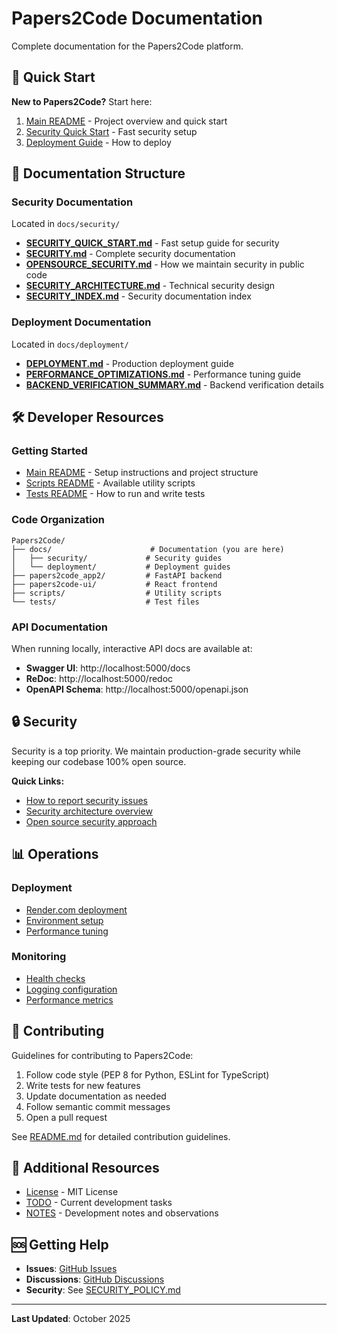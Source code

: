 # Papers2Code Documentation

Complete documentation for the Papers2Code platform.

## 🚀 Quick Start

**New to Papers2Code?** Start here:
1. [Main README](../README.md) - Project overview and quick start
2. [Security Quick Start](security/SECURITY_QUICK_START.md) - Fast security setup
3. [Deployment Guide](deployment/DEPLOYMENT.md) - How to deploy

## 📖 Documentation Structure

### Security Documentation
Located in `docs/security/`
- **[SECURITY_QUICK_START.md](security/SECURITY_QUICK_START.md)** - Fast setup guide for security
- **[SECURITY.md](security/SECURITY.md)** - Complete security documentation
- **[OPENSOURCE_SECURITY.md](security/OPENSOURCE_SECURITY.md)** - How we maintain security in public code
- **[SECURITY_ARCHITECTURE.md](security/SECURITY_ARCHITECTURE.md)** - Technical security design
- **[SECURITY_INDEX.md](security/SECURITY_INDEX.md)** - Security documentation index

### Deployment Documentation
Located in `docs/deployment/`
- **[DEPLOYMENT.md](deployment/DEPLOYMENT.md)** - Production deployment guide
- **[PERFORMANCE_OPTIMIZATIONS.md](deployment/PERFORMANCE_OPTIMIZATIONS.md)** - Performance tuning guide
- **[BACKEND_VERIFICATION_SUMMARY.md](deployment/BACKEND_VERIFICATION_SUMMARY.md)** - Backend verification details

## 🛠️ Developer Resources

### Getting Started
- [Main README](../README.md) - Setup instructions and project structure
- [Scripts README](../scripts/README.md) - Available utility scripts
- [Tests README](../tests/README.md) - How to run and write tests

### Code Organization
```
Papers2Code/
├── docs/                      # Documentation (you are here)
│   ├── security/             # Security guides
│   └── deployment/           # Deployment guides
├── papers2code_app2/         # FastAPI backend
├── papers2code-ui/           # React frontend
├── scripts/                  # Utility scripts
└── tests/                    # Test files
```

### API Documentation
When running locally, interactive API docs are available at:
- **Swagger UI**: http://localhost:5000/docs
- **ReDoc**: http://localhost:5000/redoc
- **OpenAPI Schema**: http://localhost:5000/openapi.json

## 🔒 Security

Security is a top priority. We maintain production-grade security while keeping our codebase 100% open source.

**Quick Links:**
- [How to report security issues](../.github/SECURITY_POLICY.md)
- [Security architecture overview](security/SECURITY_ARCHITECTURE.md)
- [Open source security approach](security/OPENSOURCE_SECURITY.md)

## 📊 Operations

### Deployment
- [Render.com deployment](deployment/DEPLOYMENT.md)
- [Environment setup](deployment/DEPLOYMENT.md#environment-variables)
- [Performance tuning](deployment/PERFORMANCE_OPTIMIZATIONS.md)

### Monitoring
- [Health checks](../README.md#monitoring--analytics)
- [Logging configuration](../README.md#monitoring--analytics)
- [Performance metrics](deployment/PERFORMANCE_OPTIMIZATIONS.md)

## 🤝 Contributing

Guidelines for contributing to Papers2Code:
1. Follow code style (PEP 8 for Python, ESLint for TypeScript)
2. Write tests for new features
3. Update documentation as needed
4. Follow semantic commit messages
5. Open a pull request

See [README.md](../README.md#contributing) for detailed contribution guidelines.

## 📝 Additional Resources

- [License](../LICENSE) - MIT License
- [TODO](../TODO.md) - Current development tasks
- [NOTES](../NOTES.md) - Development notes and observations

## 🆘 Getting Help

- **Issues**: [GitHub Issues](https://github.com/RyanKim17920/Papers2Code/issues)
- **Discussions**: [GitHub Discussions](https://github.com/RyanKim17920/Papers2Code/discussions)
- **Security**: See [SECURITY_POLICY.md](../.github/SECURITY_POLICY.md)

---

**Last Updated**: October 2025
